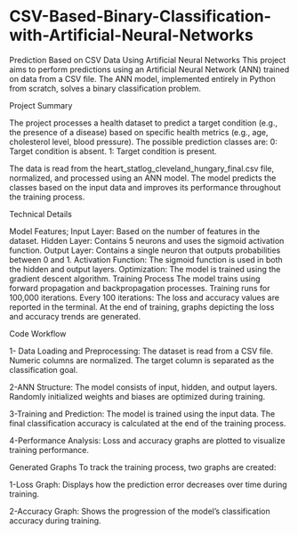 # CSV-Based-Binary-Classification-with-Artificial-Neural-Networks
Prediction Based on CSV Data Using Artificial Neural Networks
This project aims to perform predictions using an Artificial Neural Network (ANN) trained on data from a CSV file. The ANN model, implemented entirely in Python from scratch, solves a binary classification problem.

Project Summary

The project processes a health dataset to predict a target condition (e.g., the presence of a disease) based on specific health metrics (e.g., age, cholesterol level, blood pressure). The possible prediction classes are:
0: Target condition is absent.
1: Target condition is present.

The data is read from the heart_statlog_cleveland_hungary_final.csv file, normalized, and processed using an ANN model. The model predicts the classes based on the input data and improves its performance throughout the training process.

Technical Details

Model Features;
Input Layer:
Based on the number of features in the dataset.
Hidden Layer:
Contains 5 neurons and uses the sigmoid activation function.
Output Layer:
Contains a single neuron that outputs probabilities between 0 and 1.
Activation Function:
The sigmoid function is used in both the hidden and output layers.
Optimization:
The model is trained using the gradient descent algorithm.
Training Process
The model trains using forward propagation and backpropagation processes.
Training runs for 100,000 iterations.
Every 100 iterations:
The loss and accuracy values are reported in the terminal.
At the end of training, graphs depicting the loss and accuracy trends are generated.

Code Workflow

1- Data Loading and Preprocessing:
The dataset is read from a CSV file.
Numeric columns are normalized.
The target column is separated as the classification goal.

2-ANN Structure:
The model consists of input, hidden, and output layers.
Randomly initialized weights and biases are optimized during training.

3-Training and Prediction:
The model is trained using the input data.
The final classification accuracy is calculated at the end of the training process.

4-Performance Analysis:
Loss and accuracy graphs are plotted to visualize training performance.


Generated Graphs
To track the training process, two graphs are created:

1-Loss Graph:
Displays how the prediction error decreases over time during training.

2-Accuracy Graph:
Shows the progression of the model’s classification accuracy during training.


~~~Feel free to use, modify, and share this project for educational or research purposes. Suggestions and contributions are always welcome! 😊
